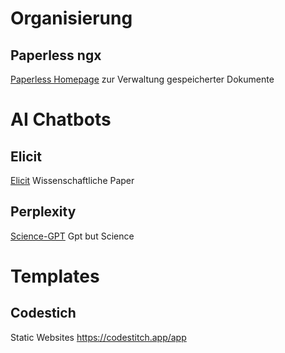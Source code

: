 # Organisierung
## Paperless ngx
[Paperless Homepage](https://docs.paperless-ngx.com/) zur Verwaltung gespeicherter Dokumente

# AI Chatbots
## Elicit
[Elicit](https://elicit.com/) 
Wissenschaftliche Paper 

## Perplexity
[Science-GPT](https://www.perplexity.ai/)
Gpt but Science

# Templates
## Codestich
Static Websites
https://codestitch.app/app
